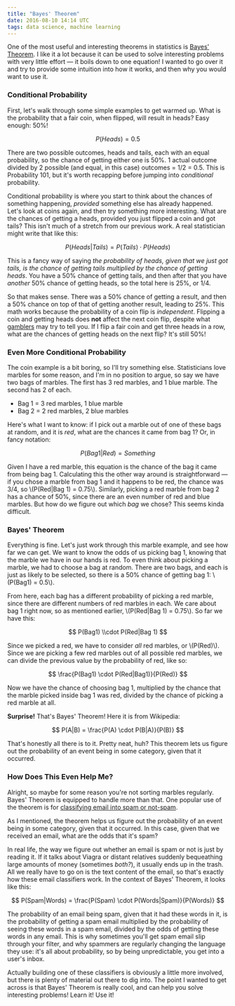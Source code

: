```yaml
---
title: "Bayes' Theorem"
date: 2016-08-10 14:14 UTC
tags: data science, machine learning
---
```


One of the most useful and interesting theorems in statistics is [Bayes' Theorem](https://en.wikipedia.org/wiki/Bayes%27_theorem). I like it a lot because it can be used to solve interesting problems with very little effort — it boils down to one equation! I wanted to go over it and try to provide some intuition into how it works, and then why you would want to use it.

### Conditional Probability

First, let's walk through some simple examples to get warmed up. What is the probability that a fair coin, when flipped, will result in heads? Easy enough: 50%!

$$
P(Heads) = 0.5
$$

There are two possible outcomes, heads and tails, each with an equal probability, so the chance of getting either one is 50%. 1 actual outcome divided by 2 possible (and equal, in this case) outcomes = 1/2 = 0.5. This is Probability 101, but it's worth recapping before jumping into _conditional_ probability.

Conditional probability is where you start to think about the chances of something happening, _provided_ something else has already happened. Let's look at coins again, and then try something more interesting. What are the chances of getting a heads, provided you just flipped a coin and got tails? This isn't much of a stretch from our previous work. A real statistician might write that like this:

$$
P(Heads|Tails) = P(Tails) \cdot P(Heads)
$$

This is a fancy way of saying _the probability of heads, given that we just got tails, is the chance of getting tails multiplied by the chance of getting heads_. You have a 50% chance of getting tails, and then after that you have _another_ 50% chance of getting heads, so the total here is 25%, or 1/4.

So that makes sense. There was a 50% chance of getting a result, and then a 50% chance on top of that of getting another result, leading to 25%. This math works because the probability of a coin flip is _independent_. Flipping a coin and getting heads does **not** affect the next coin flip, despite what [gamblers](https://en.wikipedia.org/wiki/Gambler%27s_fallacy#Coin_toss) may try to tell you. If I flip a fair coin and get three heads in a row, what are the chances of getting heads on the next flip? It's still 50%!

### Even More Conditional Probability

The coin example is a bit boring, so I'll try something else. Statisticians love marbles for some reason, and I'm in no position to argue, so say we have two bags of marbles. The first has 3 red marbles, and 1 blue marble. The second has 2 of each.

* Bag 1 = 3 red marbles, 1 blue marble
* Bag 2 = 2 red marbles, 2 blue marbles

Here's what I want to know: if I pick out a marble out of one of these bags at random, and it is _red_, what are the chances it came from bag 1? Or, in fancy notation:

$$
P(Bag 1|Red) = Something
$$

Given I have a red marble, this equation is the chance of the bag it came from being bag 1. Calculating this the other way around is straightforward — if you chose a marble from bag 1 and it happens to be red, the chance was 3/4, so \\(P(Red|Bag 1) = 0.75\\). Similarly, picking a red marble from bag 2 has a chance of 50%, since there are an even number of red and blue marbles. But how do we figure out which _bag_ we chose? This seems kinda difficult.

### Bayes' Theorem

Everything is fine. Let's just work through this marble example, and see how far we can get. We want to know the odds of us picking bag 1, knowing that the marble we have in our hands is red. To even think about picking a marble, we had to choose a bag at random. There are two bags, and each is just as likely to be selected, so there is a 50% chance of getting bag 1: \\(P(Bag1) = 0.5\\). 

From here, each bag has a different probability of picking a red marble, since there are different numbers of red marbles in each. We care about bag 1 right now, so as mentioned earlier, \\(P(Red|Bag 1) = 0.75\\). So far we have this:

$$
P(Bag1) \\cdot P(Red|Bag 1)
$$

Since we picked a red, we have to consider _all_ red marbles, or \\(P(Red)\\). Since we are picking a few red marbles out of all possible red marbles, we can divide the previous value by the probability of red, like so:

$$
\frac{P(Bag1) \cdot P(Red|Bag1)}{P(Red)}
$$

Now we have the chance of choosing bag 1, multiplied by the chance that the marble picked inside bag 1 was red, divided by the chance of picking a red marble at all.

**Surprise!** That's Bayes' Theorem! Here it is from Wikipedia:

$$
P(A|B) = \frac{P(A) \cdot P(B|A)}{P(B)}
$$

That's honestly all there is to it. Pretty neat, huh? This theorem lets us figure out the probability of an event being in some category, given that it occurred.

### How Does This Even Help Me?

Alright, so maybe for some reason you're not sorting marbles regularly. Bayes' Theorem is equipped to handle more than that. One popular use of the theorem is for [classifying email into spam or not-spam](https://en.wikipedia.org/wiki/Naive_Bayes_spam_filtering).

As I mentioned, the theorem helps us figure out the probability of an event being in some category, given that it occurred. In this case, given that we received an email, what are the odds that it's spam?

In real life, the way we figure out whether an email is spam or not is just by reading it. If it talks about Viagra or distant relatives suddenly bequeathing large amounts of money (sometimes _both?_), it usually ends up in the trash. All we really have to go on is the text content of the email, so that's exactly how these email classifiers work. In the context of Bayes' Theorem, it looks like this:

$$
P(Spam|Words) = \frac{P(Spam) \cdot P(Words|Spam)}{P(Words)}
$$

The probability of an email being spam, given that it had these words in it, is the probability of getting a spam email multiplied by the probability of seeing these words in a spam email, divided by the odds of getting these words in any email. This is why sometimes you'll get spam email slip through your filter, and why spammers are regularly changing the language they use: it's all about probability, so by being unpredictable, you get into a user's inbox.

Actually building one of these classifiers is obviously a little more involved, but there is plenty of material out there to dig into. The point I wanted to get across is that Bayes' Theorem is really cool, and can help you solve interesting problems! Learn it! Use it!